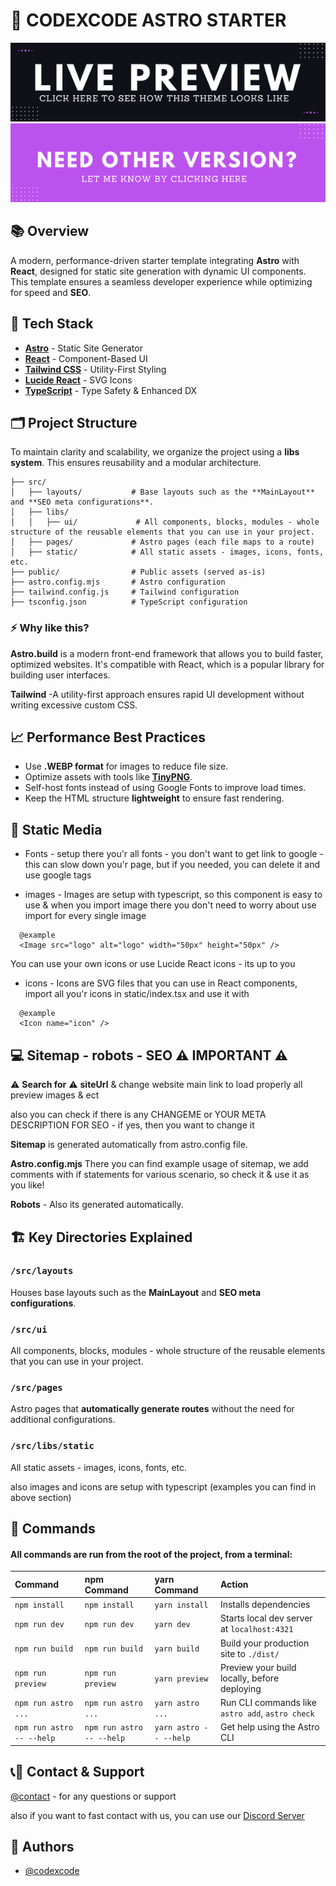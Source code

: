 # 🚀 CODEXCODE ASTRO STARTER

[<img src="/src/static/images/link-live.png">](https://www.codexcode.store/)
[<img src="/src/static/images/link-contact.png">](https://www.codexcode.store/contact)

## 📚 Overview

A modern, performance-driven starter template integrating **Astro** with **React**, designed for static site generation with dynamic UI components. This template ensures a seamless developer experience while optimizing for speed and **SEO**.

## 🎨 Tech Stack

-   [**Astro**](https://astro.build/) - Static Site Generator
-   [**React**](https://reactjs.org/) - Component-Based UI
-   [**Tailwind CSS**](https://tailwindcss.com/) - Utility-First Styling
-   [**Lucide React**](https://lucide.dev/) - SVG Icons
-   [**TypeScript**](https://www.typescriptlang.org/) - Type Safety & Enhanced DX

## 🗂️ Project Structure

To maintain clarity and scalability, we organize the project using a **libs system**. This ensures reusability and a modular architecture.

```
├── src/
│   ├── layouts/           # Base layouts such as the **MainLayout** and **SEO meta configurations**.
│   ├── libs/
│   │   ├── ui/             # All components, blocks, modules - whole structure of the reusable elements that you can use in your project.
│   ├── pages/             # Astro pages (each file maps to a route)
│   ├── static/            # All static assets - images, icons, fonts, etc.
├── public/                # Public assets (served as-is)
├── astro.config.mjs       # Astro configuration
├── tailwind.config.js     # Tailwind configuration
├── tsconfig.json          # TypeScript configuration
```

### ⚡️ Why like this?

**Astro.build** is a modern front-end framework that allows you to build faster, optimized websites. It's compatible with React, which is a popular library for building user interfaces.

**Tailwind** -A utility-first approach ensures rapid UI development without writing excessive custom CSS.

## 📈 Performance Best Practices

-   Use **.WEBP format** for images to reduce file size.
-   Optimize assets with tools like [**TinyPNG**](https://tinypng.com/).
-   Self-host fonts instead of using Google Fonts to improve load times.
-   Keep the HTML structure **lightweight** to ensure fast rendering.

## 🎨 Static Media

-   Fonts - setup there you'r all fonts - you don't want to get link to google - this can slow down you'r page, but if you needed, you can delete it and use google tags

-   images - Images are setup with typescript, so this component is easy to use & when you import image there you don't need to worry about use import for every single image

```
  @example
  <Image src="logo" alt="logo" width="50px" height="50px" />
```

You can use your own icons or use Lucide React icons - its up to you

-   icons - Icons are SVG files that you can use in React components, import all you'r icons in static/index.tsx and use it with

```
  @example
  <Icon name="icon" />
```

## 💻 Sitemap - robots - SEO ⚠️ IMPORTANT ⚠️

⚠️ **Search for** ⚠️ **siteUrl** & change website main link to load properly all preview images & ect

also you can check if there is any CHANGEME or YOUR META DESCRIPTION FOR SEO - if yes, then you want to change it

**Sitemap** is generated automatically from astro.config file.

**Astro.config.mjs** There you can find example usage of sitemap, we add comments with if statements for various scenario, so check it & use it as you like!

**Robots** - Also its generated automatically.

## 🏗️ Key Directories Explained

### `/src/layouts`

Houses base layouts such as the **MainLayout** and **SEO meta configurations**.

### `/src/ui`

All components, blocks, modules - whole structure of the reusable elements that you can use in your project.

### `/src/pages`

Astro pages that **automatically generate routes** without the need for additional configurations.

### `/src/libs/static`

All static assets - images, icons, fonts, etc.

also images and icons are setup with typescript (examples you can find in above section)

## 🧞 Commands

#### All commands are run from the root of the project, from a terminal:

| Command                   | npm Command               | yarn Command           | Action                                           |
| :------------------------ | :------------------------ | :--------------------- | :----------------------------------------------- |
| `npm install`             | `npm install`             | `yarn install`         | Installs dependencies                            |
| `npm run dev`             | `npm run dev`             | `yarn dev`             | Starts local dev server at `localhost:4321`      |
| `npm run build`           | `npm run build`           | `yarn build`           | Build your production site to `./dist/`          |
| `npm run preview`         | `npm run preview`         | `yarn preview`         | Preview your build locally, before deploying     |
| `npm run astro ...`       | `npm run astro ...`       | `yarn astro ...`       | Run CLI commands like `astro add`, `astro check` |
| `npm run astro -- --help` | `npm run astro -- --help` | `yarn astro -- --help` | Get help using the Astro CLI                     |

## 📞🧞 Contact & Support

[@contact](https://www.codexcode.store/contact) - for any questions or support

also if you want to fast contact with us, you can use our [Discord Server](https://discord.gg/kpYgj5cw)

## 🧞 Authors

-   [@codexcode](https://www.codexcode.store)
